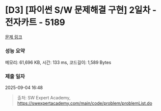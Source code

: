 # [D3] [파이썬 S/W 문제해결 구현] 2일차 - 전자카트 - 5189 

[문제 링크](https://swexpertacademy.com/main/code/problem/problemDetail.do?contestProbId=AWTtmmdKeD8DFAVT) 

### 성능 요약

메모리: 61,696 KB, 시간: 133 ms, 코드길이: 1,589 Bytes

### 제출 일자

2025-09-04 16:48



> 출처: SW Expert Academy, https://swexpertacademy.com/main/code/problem/problemList.do